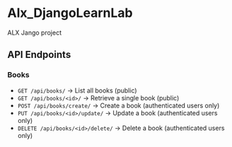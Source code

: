 # Alx_DjangoLearnLab
ALX Jango project

## API Endpoints

### Books
- `GET /api/books/` → List all books (public)
- `GET /api/books/<id>/` → Retrieve a single book (public)
- `POST /api/books/create/` → Create a book (authenticated users only)
- `PUT /api/books/<id>/update/` → Update a book (authenticated users only)
- `DELETE /api/books/<id>/delete/` → Delete a book (authenticated users only)
